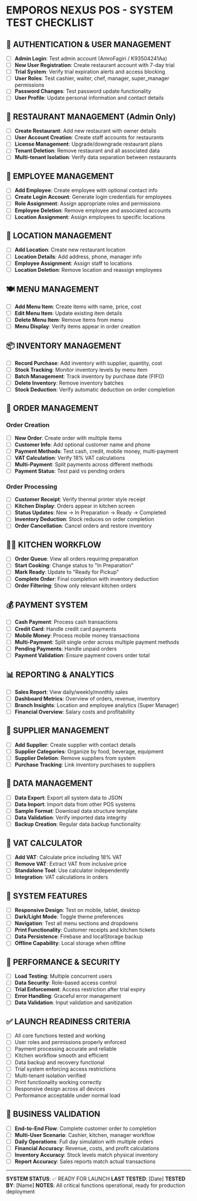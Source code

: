 # EMPOROS NEXUS POS - SYSTEM TEST CHECKLIST

## 🔐 AUTHENTICATION & USER MANAGEMENT
- [ ] **Admin Login**: Test admin account (AmroFagiri / K93504241Aa)
- [ ] **New User Registration**: Create restaurant account with 7-day trial
- [ ] **Trial System**: Verify trial expiration alerts and access blocking
- [ ] **User Roles**: Test cashier, waiter, chef, manager, super_manager permissions
- [ ] **Password Changes**: Test password update functionality
- [ ] **User Profile**: Update personal information and contact details

## 🏢 RESTAURANT MANAGEMENT (Admin Only)
- [ ] **Create Restaurant**: Add new restaurant with owner details
- [ ] **User Account Creation**: Create staff accounts for restaurants
- [ ] **License Management**: Upgrade/downgrade restaurant plans
- [ ] **Tenant Deletion**: Remove restaurant and all associated data
- [ ] **Multi-tenant Isolation**: Verify data separation between restaurants

## 👥 EMPLOYEE MANAGEMENT
- [ ] **Add Employee**: Create employee with optional contact info
- [ ] **Create Login Account**: Generate login credentials for employees
- [ ] **Role Assignment**: Assign appropriate roles and permissions
- [ ] **Employee Deletion**: Remove employee and associated accounts
- [ ] **Location Assignment**: Assign employees to specific locations

## 🏪 LOCATION MANAGEMENT
- [ ] **Add Location**: Create new restaurant location
- [ ] **Location Details**: Add address, phone, manager info
- [ ] **Employee Assignment**: Assign staff to locations
- [ ] **Location Deletion**: Remove location and reassign employees

## 🍽️ MENU MANAGEMENT
- [ ] **Add Menu Item**: Create items with name, price, cost
- [ ] **Edit Menu Item**: Update existing item details
- [ ] **Delete Menu Item**: Remove items from menu
- [ ] **Menu Display**: Verify items appear in order creation

## 📦 INVENTORY MANAGEMENT
- [ ] **Record Purchase**: Add inventory with supplier, quantity, cost
- [ ] **Stock Tracking**: Monitor inventory levels by menu item
- [ ] **Batch Management**: Track inventory by purchase date (FIFO)
- [ ] **Delete Inventory**: Remove inventory batches
- [ ] **Stock Deduction**: Verify automatic deduction on order completion

## 🛒 ORDER MANAGEMENT
### Order Creation
- [ ] **New Order**: Create order with multiple items
- [ ] **Customer Info**: Add optional customer name and phone
- [ ] **Payment Methods**: Test cash, credit, mobile money, multi-payment
- [ ] **VAT Calculation**: Verify 18% VAT calculations
- [ ] **Multi-Payment**: Split payments across different methods
- [ ] **Payment Status**: Test paid vs pending orders

### Order Processing
- [ ] **Customer Receipt**: Verify thermal printer style receipt
- [ ] **Kitchen Display**: Orders appear in kitchen screen
- [ ] **Status Updates**: New → In Preparation → Ready → Completed
- [ ] **Inventory Deduction**: Stock reduces on order completion
- [ ] **Order Cancellation**: Cancel orders and restore inventory

## 👨‍🍳 KITCHEN WORKFLOW
- [ ] **Order Queue**: View all orders requiring preparation
- [ ] **Start Cooking**: Change status to "In Preparation"
- [ ] **Mark Ready**: Update to "Ready for Pickup"
- [ ] **Complete Order**: Final completion with inventory deduction
- [ ] **Order Filtering**: Show only relevant kitchen orders

## 💰 PAYMENT SYSTEM
- [ ] **Cash Payment**: Process cash transactions
- [ ] **Credit Card**: Handle credit card payments
- [ ] **Mobile Money**: Process mobile money transactions
- [ ] **Multi-Payment**: Split single order across multiple payment methods
- [ ] **Pending Payments**: Handle unpaid orders
- [ ] **Payment Validation**: Ensure payment covers order total

## 📊 REPORTING & ANALYTICS
- [ ] **Sales Report**: View daily/weekly/monthly sales
- [ ] **Dashboard Metrics**: Overview of orders, revenue, inventory
- [ ] **Branch Insights**: Location and employee analytics (Super Manager)
- [ ] **Financial Overview**: Salary costs and profitability

## 🚚 SUPPLIER MANAGEMENT
- [ ] **Add Supplier**: Create supplier with contact details
- [ ] **Supplier Categories**: Organize by food, beverage, equipment
- [ ] **Supplier Deletion**: Remove suppliers from system
- [ ] **Purchase Tracking**: Link inventory purchases to suppliers

## 📁 DATA MANAGEMENT
- [ ] **Data Export**: Export all system data to JSON
- [ ] **Data Import**: Import data from other POS systems
- [ ] **Sample Format**: Download data structure template
- [ ] **Data Validation**: Verify imported data integrity
- [ ] **Backup Creation**: Regular data backup functionality

## 🧮 VAT CALCULATOR
- [ ] **Add VAT**: Calculate price including 18% VAT
- [ ] **Remove VAT**: Extract VAT from inclusive price
- [ ] **Standalone Tool**: Use calculator independently
- [ ] **Integration**: VAT calculations in orders

## 🔧 SYSTEM FEATURES
- [ ] **Responsive Design**: Test on mobile, tablet, desktop
- [ ] **Dark/Light Mode**: Toggle theme preferences
- [ ] **Navigation**: Test all menu sections and dropdowns
- [ ] **Print Functionality**: Customer receipts and kitchen tickets
- [ ] **Data Persistence**: Firebase and localStorage backup
- [ ] **Offline Capability**: Local storage when offline

## 🚀 PERFORMANCE & SECURITY
- [ ] **Load Testing**: Multiple concurrent users
- [ ] **Data Security**: Role-based access control
- [ ] **Trial Enforcement**: Access restriction after trial expiry
- [ ] **Error Handling**: Graceful error management
- [ ] **Data Validation**: Input validation and sanitization

## ✅ LAUNCH READINESS CRITERIA
- [ ] All core functions tested and working
- [ ] User roles and permissions properly enforced
- [ ] Payment processing accurate and reliable
- [ ] Kitchen workflow smooth and efficient
- [ ] Data backup and recovery functional
- [ ] Trial system enforcing access restrictions
- [ ] Multi-tenant isolation verified
- [ ] Print functionality working correctly
- [ ] Responsive design across all devices
- [ ] Performance acceptable under normal load

## 🎯 BUSINESS VALIDATION
- [ ] **End-to-End Flow**: Complete customer order to completion
- [ ] **Multi-User Scenario**: Cashier, kitchen, manager workflow
- [ ] **Daily Operations**: Full day simulation with multiple orders
- [ ] **Financial Accuracy**: Revenue, costs, and profit calculations
- [ ] **Inventory Accuracy**: Stock levels match physical inventory
- [ ] **Report Accuracy**: Sales reports match actual transactions

---

**SYSTEM STATUS**: ✅ READY FOR LAUNCH
**LAST TESTED**: [Date]
**TESTED BY**: [Name]
**NOTES**: All critical functions operational, ready for production deployment
